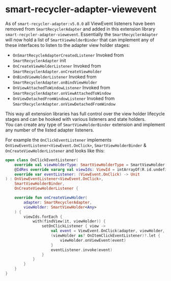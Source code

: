 
# smart-recycler-adapter-viewevent

As of `smart-recycler-adapter:v5.0.0` all ViewEvent listeners have been removed from `SmartRecyclerAdapter` and added in this extension library `smart-recycler-adapter-viewevent`.
Essentially the `SmartRecyclerAdapter` will now hold a list of `SmartViewHolderBinder` that can implement any of these interfaces to listen to the adapter view holder stages:
* `OnSmartRecycleAdapterCreatedListener` Invoked from `SmartRecyclerAdapter` init
* `OnCreateViewHolderListener` Invoked from `SmartRecyclerAdapter.onCreateViewHolder`
* `OnBindViewHolderListener` Invoked from `SmartRecyclerAdapter.onBindViewHolder`
* `OnViewAttachedToWindowListener` Invoked from `SmartRecyclerAdapter.onViewAttachedToWindow`
* `OnViewDetachedFromWindowListener` Invoked from `SmartRecyclerAdapter.onViewDetachedFromWindow`

This way all extension libraries has full control over the view holder lifecycle stages and can be hooked with various listeners and state holders.<br/>
You can create any type of `SmartViewHolderBinder` extension and implement any number of the listed adapter listeners.

For example the `OnClickEventListener` implements `OnViewEventListener<ViewEvent.OnClick>`, `SmartViewHolderBinder` & `OnCreateViewHolderListener` and looks like this:

```kotlin
open class OnClickEventListener(
    override val viewHolderType: SmartViewHolderType = SmartViewHolder::class,
    @IdRes override vararg val viewIds: ViewId = intArrayOf(R.id.undefined),
    override var eventListener: (ViewEvent.OnClick) -> Unit
) : OnViewEventListener<ViewEvent.OnClick>,
    SmartViewHolderBinder,
    OnCreateViewHolderListener {

    override fun onCreateViewHolder(
        adapter: SmartRecyclerAdapter,
        viewHolder: SmartViewHolder<Any>
    ) {
        viewIds.forEach {
            with(findView(it, viewHolder)) {
                setOnClickListener { view ->
                    val event = ViewEvent.OnClick(adapter, viewHolder, viewHolder.adapterPosition, view)
                    (viewHolder as? OnItemClickEventListener)?.let {
                        viewHolder.onViewEvent(event)
                    }
                    eventListener.invoke(event)
                }
            }
        }
    }
}
```